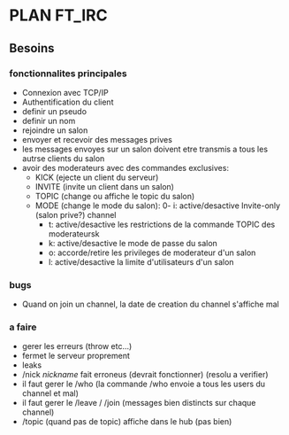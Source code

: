 
# PLAN FT_IRC

## Besoins

### fonctionnalites principales

- Connexion avec TCP/IP
- Authentification du client
- definir un pseudo
- definir un nom
- rejoindre un salon
- envoyer et recevoir des messages prives
- les messages envoyes sur un salon doivent etre transmis a tous les autrse clients du salon
- avoir des moderateurs avec des commandes exclusives:
    - KICK (ejecte un client du serveur)
    - INVITE (invite un client dans un salon)
    - TOPIC (change ou affiche le topic du salon)
    - MODE (change le mode du salon):
        0- i: active/desactive Invite-only (salon prive?) channel
        - t: active/desactive les restrictions de la commande TOPIC des moderateursk
        - k: active/desactive le mode de passe du salon
        - o: accorde/retire les privileges de moderateur d'un salon
        - l: active/desactive la limite d'utilisateurs d'un salon

### bugs

- Quand on join un channel, la date de creation du channel s'affiche mal

### a faire

- gerer les erreurs (throw etc...)
- fermet le serveur proprement
- leaks
- /nick _nickname_ fait erroneus (devrait fonctionner)  (resolu a verifier)
- il faut gerer le /who (la commande /who envoie a tous les users du channel et mal)
- il faut gerer le /leave / /join (messages bien distincts sur chaque channel)
- /topic (quand pas de topic) affiche dans le hub (pas bien)


